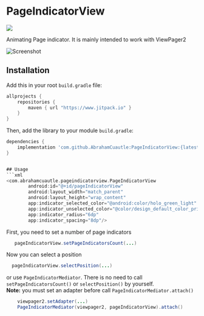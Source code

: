 
# PageIndicatorView

<img src="https://img.shields.io/badge/status-development-brightgreen"/>
<p>
    Animating Page indicator. It is mainly intended to work with ViewPager2
</p>

![Screenshot](https://github.com/AbrahamCuautle/PageIndicatorView/blob/main/images/demo.gif)

## Installation

Add this in your root `build.gradle` file:
```gradle
allprojects {
    repositories {
        maven { url "https://www.jitpack.io" }
    }
}
```

Then, add the library to your module `build.gradle`:
```gradle
dependencies {
    implementation 'com.github.AbrahamCuautle:PageIndicatorView:{latest_version}'
}


## Usage
```xml
<com.abrahamcuautle.pageindicatorview.PageIndicatorView
        android:id="@+id/pageIndicatorView"
        android:layout_width="match_parent"
        android:layout_height="wrap_content"
        app:indicator_selected_color="@android:color/holo_green_light"
        app:indicator_unselected_color="@color/design_default_color_primary"
        app:indicator_radius="6dp"
        app:indicator_spacing="8dp"/>
```
First, you need to set a number of page indicators

```java
   pageIndicatorView.setPageIndicatorsCount(...)
```
Now you can select a position

```java
  pageIndicatorView.selectPosition(...)
```

or use `PageIndicatorMediator`. There is no need to call `setPageIndicatorsCount()` or `selectPosition()` by yourself.<br/>
**Note:** you must set an adapter before call `PageIndicatorMediator.attach()`

```java
    viewpager2.setAdapter(...)
    PageIndicatorMediator(viewpager2, pageIndicatorView).attach()
```
